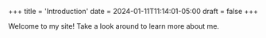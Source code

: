 +++
title = 'Introduction'
date = 2024-01-11T11:14:01-05:00
draft = false
+++

Welcome to my site! Take a look around to learn more about me.